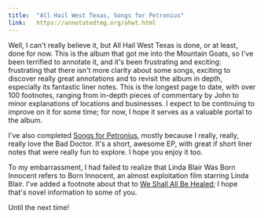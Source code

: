 ```yaml
---
title:  "All Hail West Texas, Songs for Petronius"
link:   https://annotatedtmg.org/ahwt.html
---
```


Well, I can't really believe it, but All Hail West Texas is done, or at
least, done for now. This is the album that got me into the Mountain
Goats, so I've been terrified to annotate it, and it's been frustrating
and exciting: frustrating that there isn't more clarity about some songs,
exciting to discover really great annotations and to revisit the album in
depth, especially its fantastic liner notes. This is the longest page to
date, with over 100 footnotes, ranging from in-depth pieces of commentary
by John to minor explanations of locations and businesses. I expect to be
continuing to improve on it for some time; for now, I hope it serves as a
valuable portal to the album.

I've also completed [Songs for
Petronius](https://annotatedtmg.org/petronius.html), mostly because I
really, really, really love the Bad Doctor. It's a short, awesome EP, with
great if short liner notes that were really fun to explore. I hope you
enjoy it too.

To my embarrassment, I had failed to realize that Linda Blair Was Born
Innocent refers to Born Innocent, an almost exploitation film starring
Linda Blair. I've added a footnote about that to [We Shall All Be
Healed](https://annotatedtmg.org/wsabh.html); I hope that's novel
information to some of you.

Until the next time!
